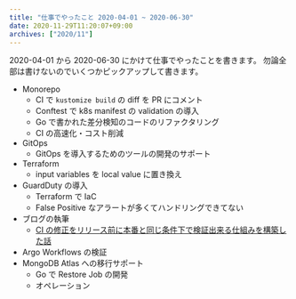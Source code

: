 ```yaml
---
title: "仕事でやったこと 2020-04-01 ~ 2020-06-30"
date: 2020-11-29T11:20:07+09:00
archives: ["2020/11"]
---
```


2020-04-01 から 2020-06-30 にかけて仕事でやったことを書きます。
勿論全部は書けないのでいくつかピックアップして書きます。

* Monorepo
  * CI で `kustomize build` の diff を PR にコメント
  * Conftest で k8s manifest の validation の導入
  * Go で書かれた差分検知のコードのリファクタリング
  * CI の高速化・コスト削減
* GitOps
  * GitOps を導入するためのツールの開発のサポート
* Terraform
  * input variables を local value に置き換え
* GuardDuty の導入
  * Terraform で IaC
  * False Positive なアラートが多くてハンドリングできてない
* ブログの執筆
  * [CI の修正をリリース前に本番と同じ条件下で検証出来る仕組みを構築した話](https://quipper.hatenablog.com/entry/2020/04/06/080000)
* Argo Workflows の検証
* MongoDB Atlas への移行サポート
  * Go で Restore Job の開発
  * オペレーション
